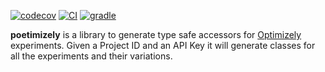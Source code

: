 [![codecov](https://codecov.io/gh/patxibocos/poetimizely/branch/master/graph/badge.svg)](https://codecov.io/gh/patxibocos/poetimizely)
[![CI](https://github.com/patxibocos/poetimizely/workflows/CI/badge.svg)](https://github.com/patxibocos/poetimizely/actions?query=workflow%3ACI)
[![gradle](https://img.shields.io/maven-metadata/v.svg?colorB=007ec6&label=gradle&metadataUrl=https%3A%2F%2Fplugins.gradle.org%2Fm2%2Fcom%2Fpatxi%2Fpoetimizely%2Fcom.patxi.poetimizely.gradle.plugin%2Fmaven-metadata.xml)](https://plugins.gradle.org/plugin/com.patxi.poetimizely)

**poetimizely** is a library to generate type safe accessors for [Optimizely](https://www.optimizely.com/) experiments.
Given a Project ID and an API Key it will generate classes for all the experiments and their variations.
